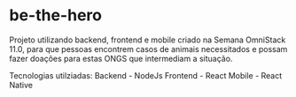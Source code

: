 # be-the-hero

Projeto utilizando backend, frontend e mobile criado na Semana OmniStack 11.0, para que pessoas encontrem 
casos de animais necessitados e possam fazer doações para estas ONGS que intermediam a situação.

Tecnologias utilziadas:
Backend - NodeJs
Frontend - React
Mobile - React Native
